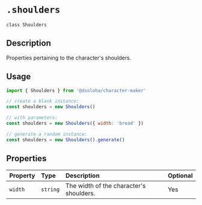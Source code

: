 # `.shoulders`

`class Shoulders`

## Description

Properties pertaining to the character's shoulders.

## Usage

```js
import { Shoulders } from '@dsoloha/character-maker'

// create a blank instance:
const shoulders = new Shoulders()

// with parameters:
const shoulders = new Shoulders({ width: 'broad' })

// generate a random instance:
const shoulders = new Shoulders().generate()
```

## Properties

| Property | Type     | Description                             | Optional |
|:---------|:---------|:----------------------------------------|:---------|
| `width`  | `string` | The width of the character's shoulders. | Yes      |
